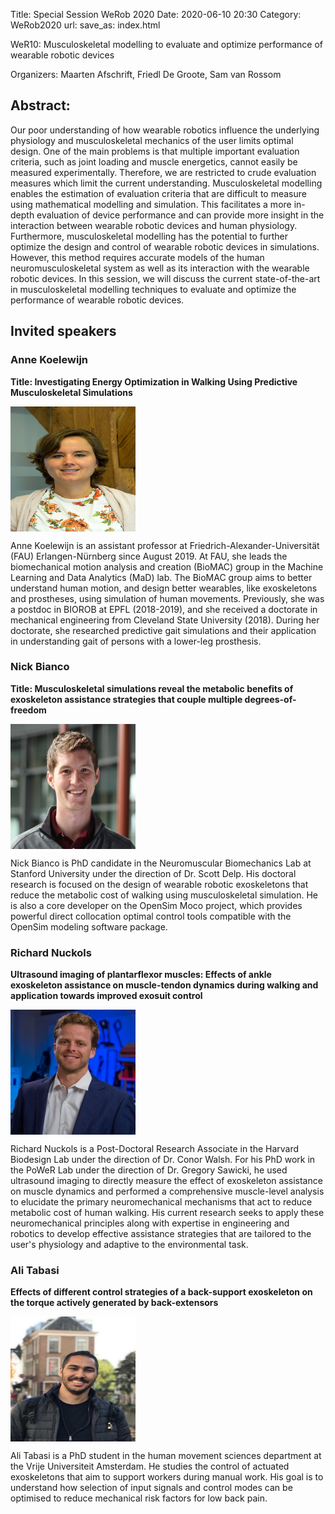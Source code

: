 Title: Special Session WeRob 2020
Date: 2020-06-10 20:30
Category: WeRob2020
url: 
save_as: index.html


WeR10: Musculoskeletal modelling to evaluate and optimize performance of wearable robotic devices

Organizers: Maarten Afschrift, Friedl De Groote, Sam van Rossom


## Abstract:

Our poor understanding of how wearable robotics influence the underlying physiology and musculoskeletal mechanics of the user limits optimal design. One of the main problems is that multiple important evaluation criteria, such as joint loading and muscle energetics, cannot easily be measured experimentally. Therefore, we are restricted to crude evaluation measures which limit the current understanding. Musculoskeletal modelling enables the estimation of evaluation criteria that are difficult to measure using mathematical modelling and simulation. This facilitates a more in-depth evaluation of device performance and can provide more insight in the interaction between wearable robotic devices and human physiology. Furthermore, musculoskeletal modelling has the potential to further optimize the design and control of wearable robotic devices in simulations. However, this method requires accurate models of the human neuromusculoskeletal system as well as its interaction with the wearable robotic devices. In this session, we will discuss the current state-of-the-art in musculoskeletal modelling techniques to evaluate and optimize the performance of wearable robotic devices. 

## Invited speakers

### Anne Koelewijn

**Title: Investigating Energy Optimization in Walking Using Predictive Musculoskeletal Simulations**

<img src="../images/Koelewijn_Anne.jpg" width="200" height="200" align="center"/> 

Anne Koelewijn is an assistant professor at Friedrich-Alexander-Universität (FAU) Erlangen-Nürnberg since August 2019. At FAU, she leads the biomechanical motion analysis and creation (BioMAC) group in the Machine Learning and Data Analytics (MaD) lab. The BioMAC group aims to better understand human motion, and design better wearables, like exoskeletons and prostheses, using simulation of human movements. Previously, she was a postdoc in BIOROB at EPFL (2018-2019), and she received a doctorate in mechanical engineering from Cleveland State University (2018). During her doctorate, she researched predictive gait simulations and their application in understanding gait of persons with a lower-leg prosthesis.

### Nick Bianco

**Title: Musculoskeletal simulations reveal the metabolic benefits of exoskeleton assistance strategies that couple multiple degrees-of-freedom**

<img src="../images/NickBianco_profile.jpg" width="200" height="200" align="center"/> 

Nick Bianco is PhD candidate in the Neuromuscular Biomechanics Lab at Stanford University under the direction of Dr. Scott Delp. His doctoral research is focused on the design of wearable robotic exoskeletons that reduce the metabolic cost of walking using musculoskeletal simulation. He is also a core developer on the OpenSim Moco project, which provides powerful direct collocation optimal control tools compatible with the OpenSim modeling software package. 

### Richard Nuckols

**Ultrasound imaging of plantarflexor muscles: Effects of ankle exoskeleton assistance on muscle-tendon dynamics during walking and application towards improved exosuit control**

<img src="../images/RWN2.jpg" width="200" height="200" align="center"/> 

Richard Nuckols is a Post-Doctoral Research Associate in the Harvard Biodesign Lab under the direction of Dr. Conor Walsh. For his PhD work in the PoWeR Lab under the direction of Dr. Gregory Sawicki, he used ultrasound imaging to directly measure the effect of exoskeleton assistance on muscle dynamics and performed a comprehensive muscle-level analysis to elucidate the primary neuromechanical mechanisms that act to reduce metabolic cost of human walking. His current research seeks to apply these neuromechanical principles along with expertise in engineering and robotics to develop effective assistance strategies that are tailored to the user's physiology and adaptive to the environmental task.

### Ali Tabasi

**Effects of different control strategies of a back-support exoskeleton on the torque actively generated by back-extensors**

<img src="../images/AliTabasi.jpg" width="200" height="200" align="center"/> 

Ali Tabasi is a PhD student in the human movement sciences department at the Vrije Universiteit Amsterdam. He studies the control of actuated exoskeletons that aim to support workers during manual work. His goal is to understand how selection of input signals and control modes can be optimised to reduce mechanical risk factors for low back pain.




